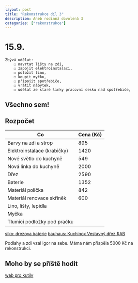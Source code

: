 ```yaml
---
layout: post
title: "Rekonstrukce díl 3"
description: Aneb rodinná dovolená 3
categories: ["rekonstrukce"]
---
```


# 15.9.

    Zbývá udělat:
        ☐ navrtat lišty na zdi,
        ☐ zapojit elektroinstalaci,
        ☐ položit lino,
        ☐ koupit myčku,
        ☐ připojit spotřebiče,
        ☐ vrátit nábytek,
        ☐ udělat ze staré linky pracovní desku nad spotřebiče,


## Všechno sem!

## Rozpočet

| Co | Cena (Kč) |
|-----|--------|
| Barvy na zdi a strop | 895 |
| Elektroinstalace (krabičky) | 1420 |
| Nové světlo do kuchyně | 549 |
| Nová linka do kuchyně | 2000 |
| Dřez | 2590 |
| Baterie | 1352 |
| Materiál polička | 842 |
| Materiál renovace skříněk | 600 |
| Lino, lišty, lepidla |  |
| Myčka |  |
| Tlumící podložky pod pračku |  |

[siko: drezova baterie](https://www.siko.cz/drezova-baterie-sat-se-silikonovym-raminkem-cerna-matna-satbsd290cm/p/SATBSD290CM)
[bauhaus: Kuchinox Vestavný dřez RAB](https://www.bauhaus.cz/kuchinox-vestavny-drez-rab-31325697)

Podlahy a zdi vzal Igor na sebe.
Máma nám přispěla 5000 Kč na rekonstrukci.

## Moho by se příště hodit

[web pro kutily](https://www.stavebni-vzdelani.cz/rekonstrukce/)